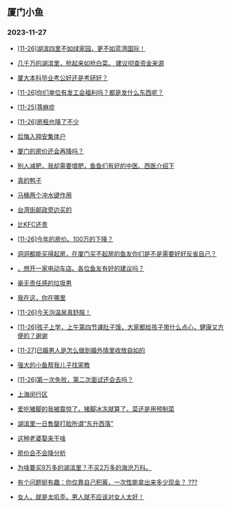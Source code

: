 ## 厦门小鱼 
### 2023-11-27

+ [[11-26]湖滨四里不如绿家园，更不如蓝湾国际！](http://bbs.xmfish.com/read-htm-tid-18111611.html)

+ [几千万的湖滨里，抢起来如抢白菜。 建议彻查资金来源](http://bbs.xmfish.com/read-htm-tid-18111660.html)

+ [厦大本科毕业考公好还是考研好？](http://bbs.xmfish.com/read-htm-tid-18111575.html)

+ [[11-26]你们单位有发工会福利吗？都是发什么东西呢？](http://bbs.xmfish.com/read-htm-tid-18111651.html)

+ [[11-25]荨麻疹](http://bbs.xmfish.com/read-htm-tid-18111574.html)

+ [[11-26]房租也降了不少](http://bbs.xmfish.com/read-htm-tid-18111676.html)

+ [后悔入翔安集体户](http://bbs.xmfish.com/read-htm-tid-18111764.html)

+ [厦门的房价还会再降吗？](http://bbs.xmfish.com/read-htm-tid-18111810.html)

+ [别人减肥，我却需要增肥，鱼鱼们有好的中医、西医介绍下](http://bbs.xmfish.com/read-htm-tid-18111589.html)

+ [真的鸭子](http://bbs.xmfish.com/read-htm-tid-18111683.html)

+ [马桶两个冲水键作用](http://bbs.xmfish.com/read-htm-tid-18111747.html)

+ [台湾街邮政旁边买的](http://bbs.xmfish.com/read-htm-tid-18111819.html)

+ [比KFC还贵](http://bbs.xmfish.com/read-htm-tid-18111834.html)

+ [[11-26]今年的房价。100万的下降？](http://bbs.xmfish.com/read-htm-tid-18111908.html)

+ [洞洞都能买得起房，在厦门买不起房的鱼友你们是不是需要好好反省自己？](http://bbs.xmfish.com/read-htm-tid-18111879.html)

+ [，想开一家电动车店。各位鱼友有好的建议吗？](http://bbs.xmfish.com/read-htm-tid-18111714.html)

+ [毫无责任感的垃圾男](http://bbs.xmfish.com/read-htm-tid-18111934.html)

+ [我在这，你在哪里](http://bbs.xmfish.com/read-htm-tid-18111880.html)

+ [[11-26]今天泡温泉真舒服！](http://bbs.xmfish.com/read-htm-tid-18111922.html)

+ [[11-26]孩子上学，上午第四节课肚子饿，大家都给孩子带什么点心，健康又方便的？谢谢](http://bbs.xmfish.com/read-htm-tid-18111877.html)

+ [[11-27]已婚男人是怎么做到婚外情里收放自如的](http://bbs.xmfish.com/read-htm-tid-18112032.html)

+ [强大的小鱼帮我儿子找家教](http://bbs.xmfish.com/read-htm-tid-18111828.html)

+ [[11-26]第一次失败，第二次面试还会去吗？](http://bbs.xmfish.com/read-htm-tid-18111935.html)

+ [上海闵行区](http://bbs.xmfish.com/read-htm-tid-18111937.html)

+ [爱吃猪脚的我被震惊了，猪脚冰冻就算了，菜还是用预制菜](http://bbs.xmfish.com/read-htm-tid-18112148.html)

+ [湖滨里一日售罄打脸所谓“东升西落”](http://bbs.xmfish.com/read-htm-tid-18111979.html)

+ [这种老婆娶来干啥](http://bbs.xmfish.com/read-htm-tid-18112177.html)

+ [房价会不会降分析](http://bbs.xmfish.com/read-htm-tid-18111918.html)

+ [为啥要买9万多的湖滨里？不买2万多的海沧万科。](http://bbs.xmfish.com/read-htm-tid-18112182.html)

+ [有个问题挺有趣：你仅靠自己积蓄，一次性能拿出来多少现金？ ???](http://bbs.xmfish.com/read-htm-tid-18112013.html)

+ [女人，就是太叽歪。男人就不应该对女人太好！](http://bbs.xmfish.com/read-htm-tid-18112191.html)

